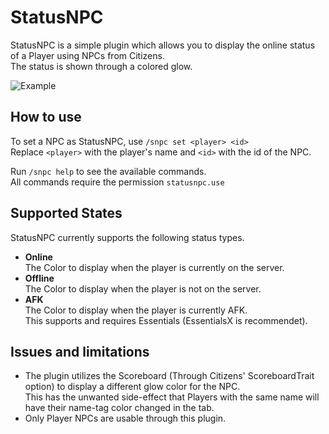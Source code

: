 # StatusNPC
StatusNPC is a simple plugin which allows you to display the online status of a Player using NPCs from Citizens.  
The status is shown through a colored glow.

![Example](https://thumbs.gfycat.com/TenseUnsightlyAmericankestrel-size_restricted.gif)

## How to use
To set a NPC as StatusNPC, use `/snpc set <player> <id>`  
Replace `<player>` with the player's name and `<id>` with the id of the NPC.

Run `/snpc help` to see the available commands.  
All commands require the permission `statusnpc.use`

## Supported States
StatusNPC currently supports the following status types.

- **Online**  
The Color to display when the player is currently on the server.
- **Offline**  
The Color to display when the player is not on the server.
- **AFK**  
The Color to display when the player is currently AFK.  
This supports and requires Essentials (EssentialsX is recommendet).

## Issues and limitations
- The plugin utilizes the Scoreboard (Through Citizens' ScoreboardTrait option) to display a different glow color for the NPC.  
This has the unwanted side-effect that Players with the same name will have their name-tag color changed in the tab.
- Only Player NPCs are usable through this plugin.
